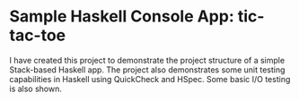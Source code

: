# Sample Haskell Console App: tic-tac-toe
I have created this project to demonstrate the project structure of a simple Stack-based Haskell app. The project also demonstrates some unit testing capabilities in Haskell using QuickCheck and HSpec. Some basic I/O testing is also shown.
